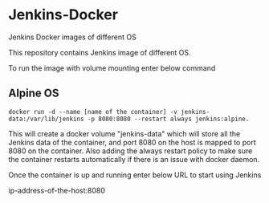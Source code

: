 # Jenkins-Docker
Jenkins Docker images of different OS

This repository contains Jenkins image of different OS.

To run the image with volume mounting enter below command

Alpine OS
-------

`docker run -d --name [name of the container] -v jenkins-data:/var/lib/jenkins -p 8080:8080 --restart always jenkins:alpine.`

This will create a docker volume "jenkins-data" which will store all the Jenkins data of the container, and port 8080 on the host is mapped to port 8080 on the container. Also adding the always restart policy to make sure the container restarts automatically if there is an issue with docker daemon.

Once the container is up and running enter below URL to start using Jenkins

ip-address-of-the-host:8080
